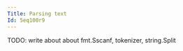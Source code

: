 ```yaml
---
Title: Parsing text
Id: 5eq100r9
---
```


TODO: write about about fmt.Sscanf, tokenizer, string.Split

